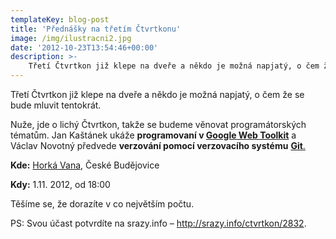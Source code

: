 ```yaml
---
templateKey: blog-post
title: 'Přednášky na třetím Čtvrtkonu'
image: /img/ilustracni2.jpg
date: '2012-10-23T13:54:46+00:00'
description: >-
    Třetí Čtvrtkon již klepe na dveře a někdo je možná napjatý, o čem že se bude mluvit tentokrát.Nuže, jde o lichý Čtvrtkon, takže se budeme věnovat programátorských tématům. Jan Kaštánek...
---
```

Třetí Čtvrtkon již klepe na dveře a někdo je možná napjatý, o čem že se bude mluvit tentokrát.

Nuže, jde o lichý Čtvrtkon, takže se budeme věnovat programátorských tématům. Jan Kaštánek ukáže **programovaní v [Google Web Toolkit](https://developers.google.com/web-toolkit/ "Google Web Toolkit")** a Václav Novotný předvede **verzování pomocí verzovacího systému** [**Git**.](http://git-scm.com/ "Git")

**Kde:** [Horká Vana](http://www.horkavana.cz/ "Horká Vana"), České Budějovice

**Kdy:** 1.11. 2012, od 18:00

Těšíme se, že dorazíte v co největším počtu.

PS: Svou účast potvrdíte na srazy.info – <http://srazy.info/ctvrtkon/2832>.